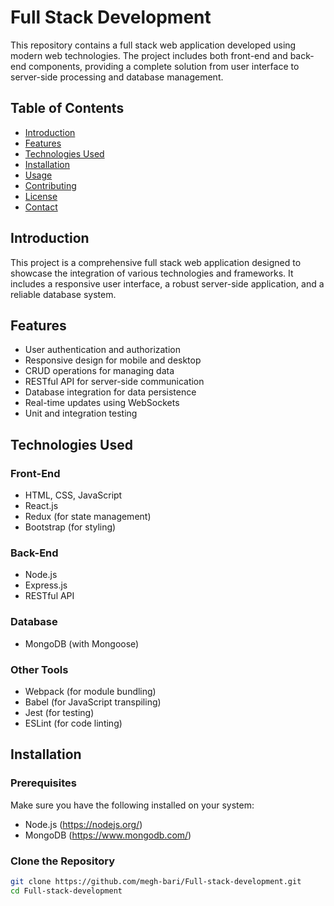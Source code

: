 # Full Stack Development

This repository contains a full stack web application developed using modern web technologies. The project includes both front-end and back-end components, providing a complete solution from user interface to server-side processing and database management.

## Table of Contents

- [Introduction](#introduction)
- [Features](#features)
- [Technologies Used](#technologies-used)
- [Installation](#installation)
- [Usage](#usage)
- [Contributing](#contributing)
- [License](#license)
- [Contact](#contact)

## Introduction

This project is a comprehensive full stack web application designed to showcase the integration of various technologies and frameworks. It includes a responsive user interface, a robust server-side application, and a reliable database system.

## Features

- User authentication and authorization
- Responsive design for mobile and desktop
- CRUD operations for managing data
- RESTful API for server-side communication
- Database integration for data persistence
- Real-time updates using WebSockets
- Unit and integration testing

## Technologies Used

### Front-End

- HTML, CSS, JavaScript
- React.js
- Redux (for state management)
- Bootstrap (for styling)

### Back-End

- Node.js
- Express.js
- RESTful API

### Database

- MongoDB (with Mongoose)

### Other Tools

- Webpack (for module bundling)
- Babel (for JavaScript transpiling)
- Jest (for testing)
- ESLint (for code linting)

## Installation

### Prerequisites

Make sure you have the following installed on your system:

- Node.js (https://nodejs.org/)
- MongoDB (https://www.mongodb.com/)

### Clone the Repository

```sh
git clone https://github.com/megh-bari/Full-stack-development.git
cd Full-stack-development
